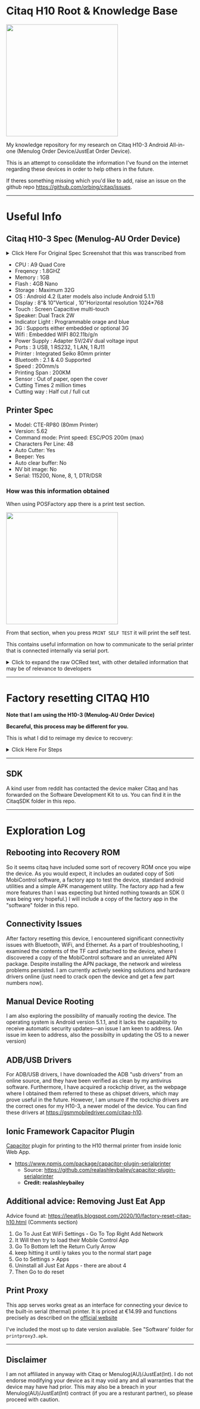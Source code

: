 # Citaq H10 Root & Knowledge Base

<img src="https://github.com/mofosyne/Citaq-H10-3/assets/827793/d53050c3-d200-4b8a-860e-46131f8c2ff4" height="300">

My knowledge repository for my research on Citaq H10-3 Android All-in-one (Menulog Order Device/JustEat Order Device).

This is an attempt to consolidate the information I've found on the internet regarding these devices in order to help others in the future.

If theres something missing which you'd like to add, raise an issue on the github repo https://github.com/orbing/citaq/issues.

---

# Useful Info

## Citaq H10-3 Spec (Menulog-AU Order Device)

<details>
<summary> Click Here For Original Spec Screenshot that this was transcribed from </summary>
<img src="./Images/spec.png" alt="Specs" width="200">
</details>

* CPU : A9 Quad Core
* Freqency : 1.8GHZ
* Memory : 1GB
* Flash : 4GB Nano
* Storage : Maximum 32G
* OS : Android 4.2 (Later models also include Android 5.1.1)
* Display : 8"& 10"Vertical , 10"Horizontal resolution 1024*768
* Touch : Screen Capacitive multi-touch
* Speaker: Dual Track 2W
* Indicator Light  : Programmable orage and blue
* 3G : Supports either embedded or optional 3G
* Wifi : Embedded WIFI 802.11b/g/n
* Power Supply : Adapter 5V/24V dual voltage input
* Ports : 3 USB, 1 RS232, 1 LAN, 1 RJ11
* Printer : Integrated Seiko 80mm printer
* Bluetooth : 2.1 & 4.0 Supported
* Speed : 200mm/s
* Printing Span : 200KM
* Sensor : Out of paper, open the cover
* Cutting Times 2 million times
* Cutting way : Half cut / full cut


## Printer Spec 

* Model: CTE-RP80 (80mm Printer)
* Version: 5.62
* Command mode: Print speed: ESC/POS 200m (max)
* Characters Per Line:       48
* Auto Cutter:               Yes
* Beeper:                    Yes
* Auto clear buffer:         No
* NV bit image:              No
* Serial:                    115200, None, 8, 1, DTR/DSR

### How was this information obtained

When using POSFactory app there is a print test section. 

<img src="https://github.com/mofosyne/Citaq-H10-3/assets/827793/141f3866-94f9-43d7-ac6f-25db855d4a68" height="300">

From that section, when you press `PRINT SELF TEST` it will print the self test.

This contains useful information on how to communicate to the serial printer that is connected internally via serial port.

<details>
<summary>Click to expand the raw OCRed text, with other detailed information that may be of relevance to developers</summary>
	
```
CTE-RP80 
80mm Printer

Version:                   5.62
Command mode: Print speed: ESC/POS 200m (max)
Characters Per Line:       48
Auto Cutter:               Yes
Beeper:                    Yes
Auto clear buffer:         No
NV bit image:              No
Serial:                    115200, None, 8, 1, DTR/DSR

Resident Character: 
	Alphanumeric
	GBK 中文字特集
	BIG5體中文字符集
	KSC5601

Chinese character mode:      No
International character set: U.S.A. 
Default code page:           page0
Character code table:
	page 0 (PC437:Standard-Europe)
	page 1 (Katakana)
	page 2 (PC850:Multilingual)
	page 3 (PC860:Portuguese)
	page 4 (PC863:Canadian French) 
	page 5 (PC865:Nordic)
	page 6 (West-Europe)
	page 7 (Greek)
	page 13 (PC857 Turkish)
	page 14 (PC737:Greek)
	page 15 (PC928:Greek)
	page 16 (WPC1252)
	page 17 (PC866:Cyrillic#2)
	page 18 (PC852:Latin2) 
	page 19 (PC858:Euro)
	page 21 (PC874)
	page 33 (WPC775: Baltic Rim)
	page 34 (PC855:Cyrillic)
	page 36 (PC862:Hebrew)
	page 37 (PC864: Arabic)
	page 41 (PC1098:Farsi)
	page 46 (WPC1251:Cyrillic)
	page 47 (WPC1253:Greek)
	page 48 (WPC1254:Turkish)
	page 49 (WPC1255:Hebrew)
	page 50 (WPC1256:Arabic)
	page 51 (WPC1257: Baltic Rim)
	page 74 (Gujarati)
	page 254 (UTF-8)
```

</details>

---

# Factory resetting CITAQ H10

**Note that I am using the H10-3 (Menulog-AU Order Device)**

**Becareful, this process may be different for you.**

This is what I did to reimage my device to recovery:

<details>
<summary> Click Here For Steps </summary>

1. Open and lift the top panel. Extend completely - use caution and take it slow. Move the thermal paper roll out of the way.
    - <img src="https://github.com/mofosyne/Citaq-H10-3/assets/827793/d53050c3-d200-4b8a-860e-46131f8c2ff4" width="200"><img src="https://github.com/mofosyne/Citaq-H10-3/assets/827793/8a8e9921-f922-478a-ad63-d8532a172974" width="200"> <img src="https://github.com/mofosyne/Citaq-H10-3/assets/827793/f2e5f6f5-f95a-4a67-b21d-88fe16bf7d7a" width="200">
2. On the underside of the top panel, find a small grey rectangle that contains the words "SIM Card" and "TF Card". Uscrew this.
    - <img src="https://github.com/mofosyne/Citaq-H10-3/assets/827793/f4aeef9e-c510-4b06-930f-6f6227facb1d" width="200"> 
3. While powered-off, locate the button under this panel that reads "Recovery" (Silkscreen Reads: `RECOVER`).
    - <img src="https://github.com/mofosyne/Citaq-H10-3/assets/827793/ab108de2-a1ca-4b18-bd7b-7adc9ee5e7d7" width="400"> 
4. Hold the "Recovery" button while powering-on the device - do not let go until you see the recovery menu.
    - <img src="./Images/H8aob5nm.jpg" alt="Recovery Screen" width="200">
6. Plug-in a USB keyboard. Navigate to and select, "Format/Wipe Cache" and "Format/Wipe System".
    - If using mouse, then move mouse up and down to move up and down and the `RECOVER` button to press enter.
7. Navigate to "Reboot"

From this point the device should have successfully been reimaged from recovery ROM.

</details>

---

## SDK

A kind user from reddit has contacted the device maker Citaq and has forwarded on the Software Development Kit to us.
You can find it in the CitaqSDK folder in this repo.

---

# Exploration Log

## Rebooting into Recovery ROM 
So it seems citaq have included some sort of recovery ROM once you wipe the device. As you would expect, it includes an oudated copy of Soti MobiControl software, a factory app to test the device, standard android utilities and a simple APK management utility. The factory app had a few more features than I was expecting but hinted nothing towards an SDK (I was being very hopeful.) I will include a copy of the factory app in the "software" folder in this repo.

## Connectivity Issues

After factory resetting this device, I encountered significant connectivity issues with Bluetooth, WiFi, and Ethernet. As a part of troubleshooting, I examined the contents of the TF card attached to the device, where I discovered a copy of the MobiControl software and an unrelated APN package. Despite installing the APN package, the network and wireless problems persisted. I am currently actively seeking solutions and hardware drivers online (just need to crack open the device and get a few part numbers now).

## Manual Device Rooting

I am also exploring the possibility of manually rooting the device. The operating system is Android version 5.1.1, and it lacks the capability to receive automatic security updates—an issue I am keen to address.
(An issue im keen to address, also the possibilty in updating the OS to a newer version)

## ADB/USB Drivers

For ADB/USB drivers, I have downloaded the ADB "usb drivers" from an online source, and they have been verified as clean by my antivirus software. Furthermore, I have acquired a rockchip driver, as the webpage where I obtained them referred to these as chipset drivers, which may prove useful in the future. However, I am unsure if the rockchip drivers are the correct ones for my H10-3, a newer model of the device. You can find these drivers at https://gsmmobiledriver.com/citaq-h10.

## Ionic Framework Capacitor Plugin

[Capacitor](https://capacitorjs.com/) plugin for printing to the H10 thermal printer from inside Ionic Web App.

- https://www.npmjs.com/package/capacitor-plugin-serialprinter
    - Source: https://github.com/realashleybailey/capacitor-plugin-serialprinter
    - **Credit: realashleybailey**

## Additional advice: Removing Just Eat App
Advice found at: https://leeatljs.blogspot.com/2020/10/factory-reset-citaq-h10.html (Comments section)
1. Go To Just Eat WiFi Settings - Go To Top Right Add Network
2. It Will then try to load their Mobile Control App
3. Go To Bottom left the Return Curly Arrow
4. keep hitting it until iy takes you to the normal start page
5. Go to Settings > Apps
6. Uninstall all Just Eat Apps - there are about 4
7. Then Go to do reset

## Print Proxy

This app serves works great as an interface for connecting your device to the built-in serial (thermal) printer. 
It is priced at €14.99 and functions precisely as described on the [official website](https://citaq.co.uk/)

I've included the most up to date version avaliable. See "Software' folder for `printproxy3.apk`.

---

## Disclaimer
I am not affiliated in anyway with Citaq or Menulog(AU)/JustEat(Int). I do not endorse modifying your device as it may void any and all warranties that the device may have had prior. This may also be a breach in your Menulog(AU)/JustEat(Int) contract (if you are a resturant partner), so please proceed with caution.
